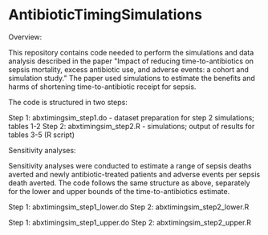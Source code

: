 # AntibioticTimingSimulations

Overview:

This repository contains code needed to perform the simulations and data analysis described in the paper "Impact of reducing time-to-antibiotics on sepsis mortality, excess antibiotic use, and adverse events: a cohort and simulation study." The paper used simulations to estimate the benefits and harms of shortening time-to-antibiotic receipt for sepsis.

The code is structured in two steps:

Step 1: abxtimingsim_step1.do - dataset preparation for step 2 simulations; tables 1-2
Step 2: abxtimingsim_step2.R - simulations; output of results for tables 3-5 (R script)

Sensitivity analyses:

Sensitivity analyses were conducted to estimate a range of sepsis deaths averted and newly antibiotic-treated patients and adverse events per sepsis death averted. The code follows the same structure as above, separately for the lower and upper bounds of the time-to-antibiotics estimate.

Step 1: abxtimingsim_step1_lower.do 
Step 2: abxtimingsim_step2_lower.R 

Step 1: abxtimingsim_step1_upper.do 
Step 2: abxtimingsim_step2_upper.R 
